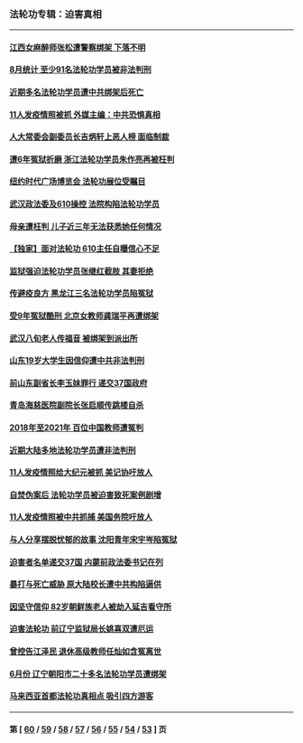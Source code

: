 ### 法轮功专辑：迫害真相
---
#### [江西女麻醉师张松遭警察绑架 下落不明](../../pages/nf4379/n13205815.md?09040430) 
#### [8月统计 至少91名法轮功学员被非法判刑](../../pages/nf4379/n13207994.md?09040430) 
#### [近期多名法轮功学员遭中共绑架后死亡](../../pages/nf4379/n13206641.md?09040430) 
#### [11人发疫情照被抓 外媒主编：中共恐惧真相](../../pages/nf4379/n13206210.md?09040430) 
#### [人大常委会副委员长吉炳轩上恶人榜 面临制裁](../../pages/nf4379/n13205229.md?09040430) 
#### [遭6年冤狱折磨 浙江法轮功学员朱作亮再被枉判](../../pages/nf4379/n13203567.md?09040430) 
#### [纽约时代广场博览会 法轮功展位受瞩目](../../pages/nf4379/n13203251.md?09040430) 
#### [武汉政法委及610操控 法院构陷法轮功学员](../../pages/nf4379/n13202690.md?09040430) 
#### [母亲遭枉判 儿子近三年无法获悉她任何情况](../../pages/nf4379/n13201045.md?09040430) 
#### [【独家】面对法轮功 610主任自曝信心不足](../../pages/nf4379/n13199374.md?09040430) 
#### [监狱强迫法轮功学员张继红截肢 其妻拒绝](../../pages/nf4379/n13200763.md?09040430) 
#### [传避疫良方 黑龙江三名法轮功学员陷冤狱](../../pages/nf4379/n13198098.md?09040430) 
#### [受9年冤狱酷刑 北京女教师龚瑞平再遭绑架](../../pages/nf4379/n13184203.md?09040430) 
#### [武汉八旬老人传福音 被绑架到派出所](../../pages/nf4379/n13195849.md?09040430) 
#### [山东19岁大学生因信仰遭中共非法判刑](../../pages/nf4379/n13197510.md?09040430) 
#### [前山东副省长李玉妹罪行 递交37国政府](../../pages/nf4379/n13195924.md?09040430) 
#### [青岛海慈医院副院长张启顺传跳楼自杀](../../pages/nf4379/n13192714.md?09040430) 
#### [2018年至2021年 百位中国教师遭冤判](../../pages/nf4379/n13195663.md?09040430) 
#### [近期大陆多地法轮功学员遭非法判刑](../../pages/nf4379/n13194874.md?09040430) 
#### [11人发疫情照给大纪元被抓 美记协吁放人](../../pages/nf4379/n13185190.md?09040430) 
#### [自焚伪案后 法轮功学员被迫害致死案例剧增](../../pages/nf4379/n13190600.md?09040430) 
#### [11人发疫情照被中共抓捕 美国务院吁放人](../../pages/nf4379/n13192853.md?09040430) 
#### [与人分享摆脱忧郁的故事 沈阳青年宋宇岑陷冤狱](../../pages/nf4379/n13189905.md?09040430) 
#### [迫害者名单递交37国 内蒙前政法委书记在列](../../pages/nf4379/n13190209.md?09040430) 
#### [暴打与死亡威胁 原大陆校长遭中共构陷逼供](../../pages/nf4379/n13180449.md?09040430) 
#### [因坚守信仰 82岁朝鲜族老人被劫入延吉看守所](../../pages/nf4379/n13187512.md?09040430) 
#### [迫害法轮功 前辽宁监狱局长姚喜双遭厄运](../../pages/nf4379/n13187247.md?09040430) 
#### [曾控告江泽民 退休高级教师任灿如含冤离世](../../pages/nf4379/n13186576.md?09040430) 
#### [6月份 辽宁朝阳市二十多名法轮功学员遭绑架](../../pages/nf4379/n13184821.md?09040430) 
#### [马来西亚首都法轮功真相点 吸引四方游客](../../pages/nf4379/n13184458.md?09040430) 

---
#### 第 [ [60](./60.md?09040430) / [59](./59.md?09040430) / [58](./58.md?09040430) / [57](./57.md?09040430) / [56](./56.md?09040430) / [55](./55.md?09040430) / [54](./54.md?09040430) / [53](./53.md?09040430) ] 页
